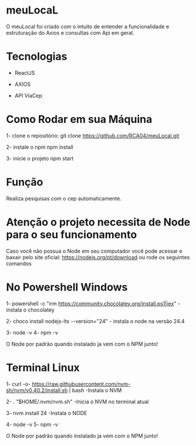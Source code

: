 # meuLocaL

O meuLocal foi criado com o intuito de entender a funcionalidade e estruturação do Axios e consultas com Api em geral.

# Tecnologias

- ReactJS

- AXIOS

- API ViaCep

# Como Rodar em sua Máquina

1- clone o repositório:
 git clone https://github.com/RCA04/meuLocal.git

2- instale o npm
 npm install

3- inicie o projeto
 npm start

# Função
Realiza pesquisas com o cep automaticamente.

# Atenção o projeto necessita de Node para o seu funcionamento
Caso você não possua o Node em seu computador você pode acessar e baxair pelo site oficial: https://nodejs.org/pt/download
ou rode os seguintes comandos

#  No Powershell Windows
1- powershell -c "irm https://community.chocolatey.org/install.ps1|iex" - instala o chocolatey

2- choco install nodejs-lts --version="24" - instala o node na versão 24.4

3- node -v
4- npm -v

O Node por padrão quando instalado ja vem com o NPM junto!

# Terminal Linux

1- curl -o- https://raw.githubusercontent.com/nvm-sh/nvm/v0.40.2/install.sh | bash -Instala o NVM

2- \. "$HOME/.nvm/nvm.sh" -Inicia o NVM no terminal atual

3- nvm install 24 -Instala o NODE

4- node -v
5- npm -v

O Node por padrão quando instalado ja vem com o NPM junto!






